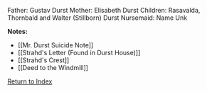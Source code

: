 Father: Gustav Durst
Mother: Elisabeth Durst
Children: Rasavalda, Thornbald and Walter (Stillborn) Durst
Nursemaid: Name Unk

**Notes:**
- [[Mr. Durst Suicide Note]]
- [[Strahd's Letter (Found in Durst House)]]
- [[Strahd's Crest]]
- [[Deed to the Windmill]]

[Return to Index](Index)